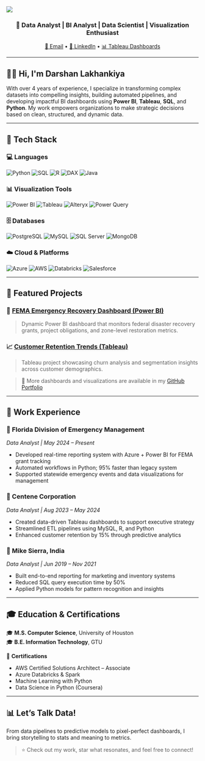 <img src="https://capsule-render.vercel.app/api?type=waving&color=0:0072ff,100:00c6ff&height=200&section=header&text=Darshan%20Lakhankiya&fontSize=40&fontColor=ffffff&animation=fadeIn" />

<h3 align="center">🚀 Data Analyst | BI Analyst | Data Scientist | Visualization Enthusiast</h3>

<p align="center">
  <a href="mailto:lakhankiyadarshan32@gmail.com">📧 Email</a> •
  <a href="https://www.linkedin.com/in/darshanlakhankiya/">💼 LinkedIn</a> •
  <a href="https://public.tableau.com/app/profile/darshan.lakhankiya/vizzes">📊 Tableau Dashboards</a>
</p>

---

## 👨‍💻 Hi, I'm Darshan Lakhankiya

With over 4 years of experience, I specialize in transforming complex datasets into compelling insights, building automated pipelines, and developing impactful BI dashboards using **Power BI**, **Tableau**, **SQL**, and **Python**. My work empowers organizations to make strategic decisions based on clean, structured, and dynamic data.

---

## 🧰 Tech Stack

### 💻 Languages
![Python](https://img.shields.io/badge/Python-3776AB?style=for-the-badge&logo=python&logoColor=white)
![SQL](https://img.shields.io/badge/SQL-025E8C?style=for-the-badge&logo=postgresql&logoColor=white)
![R](https://img.shields.io/badge/R-276DC3?style=for-the-badge&logo=r&logoColor=white)
![DAX](https://img.shields.io/badge/DAX-00599C?style=for-the-badge&logo=microsoftpowerbi&logoColor=white)
![Java](https://img.shields.io/badge/Java-ED8B00?style=for-the-badge&logo=java&logoColor=white)

### 📊 Visualization Tools
![Power BI](https://img.shields.io/badge/PowerBI-F2C811?style=for-the-badge&logo=powerbi&logoColor=000)
![Tableau](https://img.shields.io/badge/Tableau-E97627?style=for-the-badge&logo=tableau&logoColor=white)
![Alteryx](https://img.shields.io/badge/Alteryx-0076BD?style=for-the-badge)
![Power Query](https://img.shields.io/badge/PowerQuery-4479A1?style=for-the-badge)

### 🗄️ Databases
![PostgreSQL](https://img.shields.io/badge/PostgreSQL-336791?style=for-the-badge&logo=postgresql&logoColor=white)
![MySQL](https://img.shields.io/badge/MySQL-005C84?style=for-the-badge&logo=mysql&logoColor=white)
![SQL Server](https://img.shields.io/badge/SQL_Server-CC2927?style=for-the-badge&logo=microsoftsqlserver&logoColor=white)
![MongoDB](https://img.shields.io/badge/MongoDB-47A248?style=for-the-badge&logo=mongodb&logoColor=white)

### ☁️ Cloud & Platforms
![Azure](https://img.shields.io/badge/Azure-0089D6?style=for-the-badge&logo=microsoftazure&logoColor=white)
![AWS](https://img.shields.io/badge/AWS-232F3E?style=for-the-badge&logo=amazonaws&logoColor=white)
![Databricks](https://img.shields.io/badge/Databricks-E36209?style=for-the-badge&logo=databricks&logoColor=white)
![Salesforce](https://img.shields.io/badge/Salesforce-00A1E0?style=for-the-badge&logo=salesforce&logoColor=white)

---

## 🧠 Featured Projects

### 🔷 [FEMA Emergency Recovery Dashboard (Power BI)](https://app.powerbigov.us/view?r=eyJrIjoiZjk0MWQwNTEtNzI4Yy00YmQ4LWJjYWItNDkxNzNmOTFmMWNmIiwidCI6IjljZTBkZTYxLTk4NTctNDlhMi1iNDBjLTNhOWNiOWY4ZjRkYyJ9)
> Dynamic Power BI dashboard that monitors federal disaster recovery grants, project obligations, and zone-level restoration metrics.

### 📈 [Customer Retention Trends (Tableau)](https://public.tableau.com/app/profile/darshan.lakhankiya/vizzes)
> Tableau project showcasing churn analysis and segmentation insights across customer demographics.

> 📁 More dashboards and visualizations are available in my [GitHub Portfolio](https://github.com/yourusername/data-analytics-dashboards)

---

## 💼 Work Experience

### 📍 Florida Division of Emergency Management  
*Data Analyst | May 2024 – Present*
- Developed real-time reporting system with Azure + Power BI for FEMA grant tracking
- Automated workflows in Python; 95% faster than legacy system
- Supported statewide emergency events and data visualizations for management

### 📍 Centene Corporation  
*Data Analyst | Aug 2023 – May 2024*
- Created data-driven Tableau dashboards to support executive strategy
- Streamlined ETL pipelines using MySQL, R, and Python
- Enhanced customer retention by 15% through predictive analytics

### 📍 Mike Sierra, India  
*Data Analyst | Jun 2019 – Nov 2021*
- Built end-to-end reporting for marketing and inventory systems
- Reduced SQL query execution time by 50%
- Applied Python models for pattern recognition and insights

---

## 🎓 Education & Certifications

🎓 **M.S. Computer Science**, University of Houston  
🎓 **B.E. Information Technology**, GTU  

📜 **Certifications**  
- AWS Certified Solutions Architect – Associate  
- Azure Databricks & Spark  
- Machine Learning with Python  
- Data Science in Python (Coursera)

---

## 📊 Let’s Talk Data!

From data pipelines to predictive models to pixel-perfect dashboards, I bring storytelling to stats and meaning to metrics.

> ⭐ Check out my work, star what resonates, and feel free to connect!
